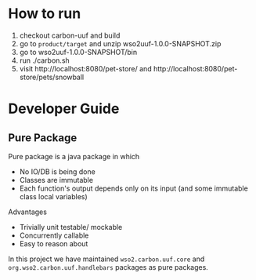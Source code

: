 How to run
==========

1. checkout carbon-uuf and build
2. go to `product/target` and unzip wso2uuf-1.0.0-SNAPSHOT.zip
3. go to wso2uuf-1.0.0-SNAPSHOT/bin
4. run ./carbon.sh
5. visit http://localhost:8080/pet-store/ and http://localhost:8080/pet-store/pets/snowball

Developer Guide
===============

Pure Package
------------

Pure package is a java package in which
  * No IO/DB is being done
  * Classes are immutable
  * Each function's output depends only on its input (and some immutable class local variables)

Advantages
  * Trivially unit testable/ mockable
  * Concurrently callable
  * Easy to reason about

In this project we have maintained `wso2.carbon.uuf.core` and `org.wso2.carbon.uuf.handlebars` packages as pure packages.


